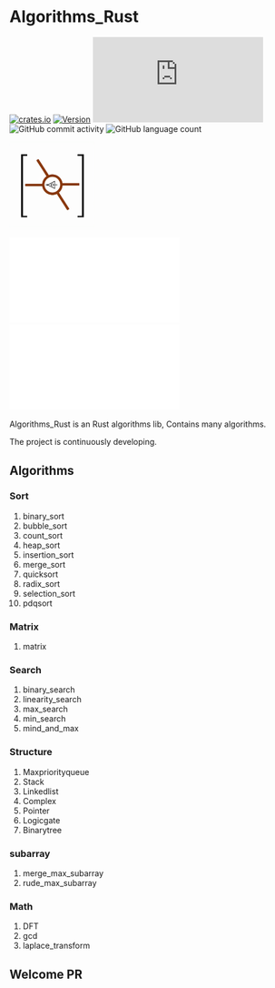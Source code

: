 # Algorithms_Rust
[![crates.io](https://img.shields.io/crates/dr/algori)](https://crates.io/crates/algori?logo=rust&type=flat-square)
[![Version](https://img.shields.io/crates/v/algori)](https://crates.io/crates/algori?logo=rust&style=flat&logoColor=green)
[![Matrix](https://img.shields.io/matrix/algori%3Amozilla.org?style=flat)](https://matrix.to/#/#algori:mozilla.org?style=flat-square&logo=matrix)
![GitHub commit activity](https://img.shields.io/github/commit-activity/w/donjuanplatinum/algori?style=plastic&logoColor=yellow&color=blue)
![GitHub language count](https://img.shields.io/github/languages/count/donjuanplatinum/algori?style=flat-square&logo=rust&logoColor=black&color=black)


<img src=./algori.png width="30%" >



[![Chinese](./README.zh.md)](./README.zh.md)
[![English](./README.md)](./README.md)




Algorithms_Rust is an Rust algorithms lib, Contains many algorithms.

The project is continuously developing.

## Algorithms
### Sort
1. binary_sort
2. bubble_sort
3. count_sort
4. heap_sort
5. insertion_sort
6. merge_sort
7. quicksort
8. radix_sort
9. selection_sort
10. pdqsort
### Matrix
1. matrix
### Search
1. binary_search
2. linearity_search
3. max_search
4. min_search
5. mind_and_max
### Structure
1. Maxpriorityqueue
2. Stack
3. Linkedlist
4. Complex
5. Pointer
6. Logicgate
7. Binarytree

### subarray
1. merge_max_subarray
2. rude_max_subarray

### Math
1. DFT
2. gcd
3. laplace_transform
## Welcome PR


